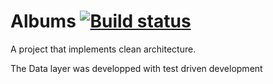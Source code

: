 # Albums [![Build status](https://travis-ci.com/ussop88/Albums-clean-atchitecture.svg?branch=master)](https://travis-ci.com/ussop88/Albums-clean-atchitecture)

A project that implements clean architecture.

The Data layer was developped with test driven development
